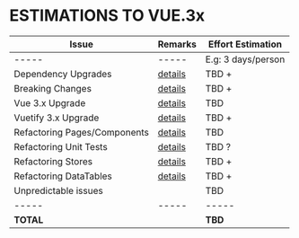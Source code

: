 # ESTIMATIONS TO VUE.3x

| Issue                        | Remarks                           | Effort Estimation  |
| ---------------------------- | --------------------------------- | ------------------ |
| -----                        | -----                             | E.g: 3 days/person |
| Dependency Upgrades          | [details](DEPENDENCY-UPGRADES.md) | TBD    +           |
| Breaking Changes             | [details](BREAKING-CHANGES.md)    | TBD    +           |
| Vue 3.x Upgrade              | [details](VUE3-UPGRADE.md)        | TBD                |
| Vuetify 3.x Upgrade          | [details](VUETIFY-UPGRADE.md)     | TBD    +           |
| Refactoring Pages/Components | [details](FilesToBeRefactored.md) | TBD                |
| Refactoring Unit Tests       | [details](TESTING.md)             | TBD    ?           |
| Refactoring Stores           | [details](STORE-REFACTORING.md)   | TBD    +           |
| Refactoring DataTables       | [details](DATA-TABLES.md)         | TBD    +           |
| Unpredictable issues         |                                   | TBD                |
| -----                        | -----                             | -----              |
| **TOTAL**                    |                                   | **TBD**            |
